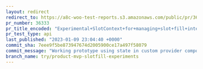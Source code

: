 ```yaml
---
layout: redirect
redirect_to: https://a8c-woo-test-reports.s3.amazonaws.com/public/pr/36333/api/index.html
pr_number: 36333
pr_title_encoded: "Experimental+SlotContext+for+managing+slot+fill+interactions"
pr_test_type: api
last_published: "2023-01-09 23:04:40 +0000"
commit_sha: 7eee9f5be873947674d2005900ce17a497f58079
commit_message: "Working prototype using state in custom provider component"
branch_name: try/product-mvp-slotfill-experiments
---
```

